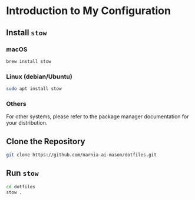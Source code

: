 # Introduction to My Configuration

## Install `stow`
### macOS
```bash
brew install stow
```

### Linux (debian/Ubuntu)
```bash
sudo apt install stow
```

### Others
For other systems, please refer to the package manager documentation for your distribution.

## Clone the Repository
```bash
git clone https://github.com/narnia-ai-mason/dotfiles.git
```

## Run `stow`
```bash
cd dotfiles
stow .
```
